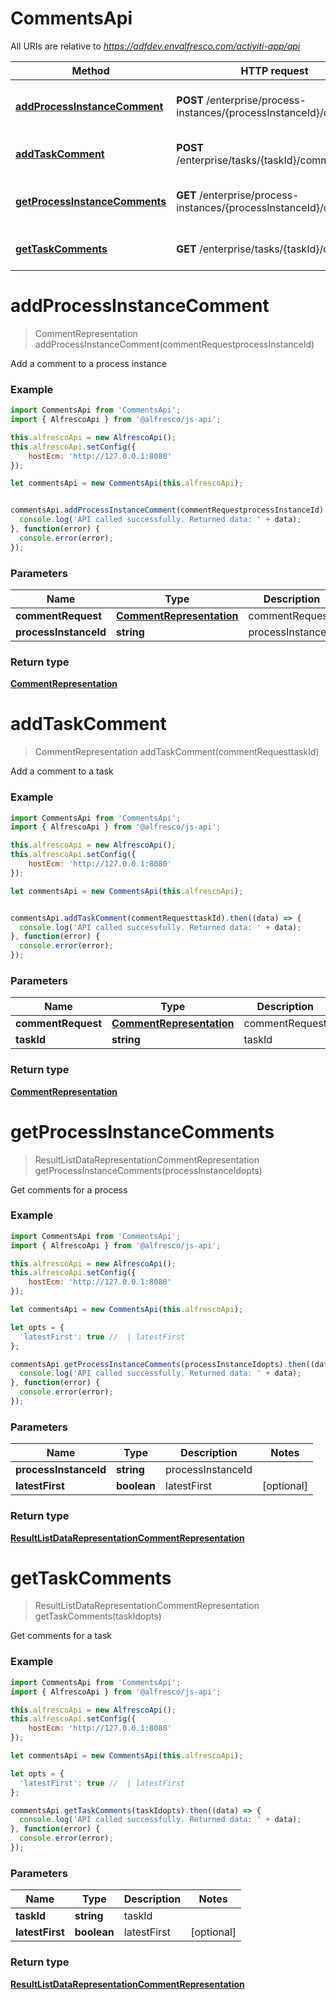 # CommentsApi

All URIs are relative to *https://adfdev.envalfresco.com/activiti-app/api*

Method | HTTP request | Description
------------- | ------------- | -------------
[**addProcessInstanceComment**](CommentsApi.md#addProcessInstanceComment) | **POST** /enterprise/process-instances/{processInstanceId}/comments | Add a comment to a process instance
[**addTaskComment**](CommentsApi.md#addTaskComment) | **POST** /enterprise/tasks/{taskId}/comments | Add a comment to a task
[**getProcessInstanceComments**](CommentsApi.md#getProcessInstanceComments) | **GET** /enterprise/process-instances/{processInstanceId}/comments | Get comments for a process
[**getTaskComments**](CommentsApi.md#getTaskComments) | **GET** /enterprise/tasks/{taskId}/comments | Get comments for a task


<a name="addProcessInstanceComment"></a>
# **addProcessInstanceComment**
> CommentRepresentation addProcessInstanceComment(commentRequestprocessInstanceId)

Add a comment to a process instance

### Example
```javascript
import CommentsApi from 'CommentsApi';
import { AlfrescoApi } from '@alfresco/js-api';

this.alfrescoApi = new AlfrescoApi();
this.alfrescoApi.setConfig({
    hostEcm: 'http://127.0.0.1:8080'
});

let commentsApi = new CommentsApi(this.alfrescoApi);


commentsApi.addProcessInstanceComment(commentRequestprocessInstanceId).then((data) => {
  console.log('API called successfully. Returned data: ' + data);
}, function(error) {
  console.error(error);
});

```

### Parameters

Name | Type | Description  | Notes
------------- | ------------- | ------------- | -------------
 **commentRequest** | [**CommentRepresentation**](CommentRepresentation.md)| commentRequest | 
 **processInstanceId** | **string**| processInstanceId | 

### Return type

[**CommentRepresentation**](CommentRepresentation.md)

<a name="addTaskComment"></a>
# **addTaskComment**
> CommentRepresentation addTaskComment(commentRequesttaskId)

Add a comment to a task

### Example
```javascript
import CommentsApi from 'CommentsApi';
import { AlfrescoApi } from '@alfresco/js-api';

this.alfrescoApi = new AlfrescoApi();
this.alfrescoApi.setConfig({
    hostEcm: 'http://127.0.0.1:8080'
});

let commentsApi = new CommentsApi(this.alfrescoApi);


commentsApi.addTaskComment(commentRequesttaskId).then((data) => {
  console.log('API called successfully. Returned data: ' + data);
}, function(error) {
  console.error(error);
});

```

### Parameters

Name | Type | Description  | Notes
------------- | ------------- | ------------- | -------------
 **commentRequest** | [**CommentRepresentation**](CommentRepresentation.md)| commentRequest | 
 **taskId** | **string**| taskId | 

### Return type

[**CommentRepresentation**](CommentRepresentation.md)

<a name="getProcessInstanceComments"></a>
# **getProcessInstanceComments**
> ResultListDataRepresentationCommentRepresentation getProcessInstanceComments(processInstanceIdopts)

Get comments for a process

### Example
```javascript
import CommentsApi from 'CommentsApi';
import { AlfrescoApi } from '@alfresco/js-api';

this.alfrescoApi = new AlfrescoApi();
this.alfrescoApi.setConfig({
    hostEcm: 'http://127.0.0.1:8080'
});

let commentsApi = new CommentsApi(this.alfrescoApi);

let opts = { 
  'latestFirst': true //  | latestFirst
};

commentsApi.getProcessInstanceComments(processInstanceIdopts).then((data) => {
  console.log('API called successfully. Returned data: ' + data);
}, function(error) {
  console.error(error);
});

```

### Parameters

Name | Type | Description  | Notes
------------- | ------------- | ------------- | -------------
 **processInstanceId** | **string**| processInstanceId | 
 **latestFirst** | **boolean**| latestFirst | [optional] 

### Return type

[**ResultListDataRepresentationCommentRepresentation**](ResultListDataRepresentationCommentRepresentation.md)

<a name="getTaskComments"></a>
# **getTaskComments**
> ResultListDataRepresentationCommentRepresentation getTaskComments(taskIdopts)

Get comments for a task

### Example
```javascript
import CommentsApi from 'CommentsApi';
import { AlfrescoApi } from '@alfresco/js-api';

this.alfrescoApi = new AlfrescoApi();
this.alfrescoApi.setConfig({
    hostEcm: 'http://127.0.0.1:8080'
});

let commentsApi = new CommentsApi(this.alfrescoApi);

let opts = { 
  'latestFirst': true //  | latestFirst
};

commentsApi.getTaskComments(taskIdopts).then((data) => {
  console.log('API called successfully. Returned data: ' + data);
}, function(error) {
  console.error(error);
});

```

### Parameters

Name | Type | Description  | Notes
------------- | ------------- | ------------- | -------------
 **taskId** | **string**| taskId | 
 **latestFirst** | **boolean**| latestFirst | [optional] 

### Return type

[**ResultListDataRepresentationCommentRepresentation**](ResultListDataRepresentationCommentRepresentation.md)

